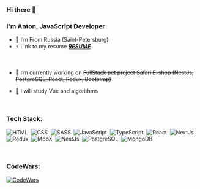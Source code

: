 ### Hi there 👋

### I'm Anton, JavaScript Developer 

- 📍 I’m From Russia (Saint-Petersburg)
- ⚡ Link to my resume [***RESUME***](https://github.com/basalaevanton/basalaevanton/blob/main/Resume%20Basalaev%20Anton%20JavaScript-dev.pdf/ "Моё резюме")

</br>

- 🔭 I’m currently working on ~~FullStack pet project Safari E-shop (NestJs, PostgreSQL, React, Redux, Bootstrap)~~

- 🌱 I will study Vue and algorithms

</br>

### Tech Stack:

![HTML](https://img.shields.io/badge/-HTML-333333?style=flat&logo=HTML5&logoColor=E34F26)&nbsp;
![CSS](https://img.shields.io/badge/-CSS-333333?style=flat&logo=CSS3&logoColor=1572B6)&nbsp;
![SASS](https://img.shields.io/badge/-SASS-333333?style=flat&logo=SASS)&nbsp;
![JavaScript](https://img.shields.io/badge/-JavaScript-333333?style=flat&logo=javascript)&nbsp;
![TypeScript](https://img.shields.io/badge/-TypeScript-333333?style=flat&logo=TypeScript)&nbsp;
![React](https://img.shields.io/badge/-React-333333?style=flat&logo=react)&nbsp;
![NextJs](https://img.shields.io/badge/-NextJs-333333.svg?&style=flat&logo=next.js)&nbsp;
![Redux](https://img.shields.io/badge/-Redux-333333?style=flat&logo=redux)&nbsp;
![MobX](https://img.shields.io/badge/-MobX-333333?style=flat&logo=mobx)&nbsp;
![NestJs](https://img.shields.io/badge/-NextJs-333333.svg?&style=flat&logo=nestjs&logoColor=EE204D)&nbsp;
![PostgreSQL](https://img.shields.io/badge/-PostgreSQL-333333.svg?&style=flat&logo=PostgreSQL)&nbsp;
![MongoDB](https://img.shields.io/badge/-MongoDB-333333.svg?&style=flat&logo=MongoDB)&nbsp;


</br>

### CodeWars:
[![CodeWars](https://www.codewars.com/users/%D0%91%D0%B0%D1%81%D0%B0%D0%BB%D0%B0%D0%B5%D0%B2%20%D0%90%D0%BD%D1%82%D0%BE%D0%BD/badges/large)](https://www.codewars.com/users/Басалаев%20Антон)
